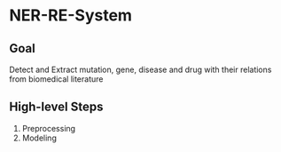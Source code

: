 # NER-RE-System

## Goal
Detect and Extract mutation, gene, disease and drug with their relations from biomedical literature

## High-level Steps
1. Preprocessing
2. Modeling
